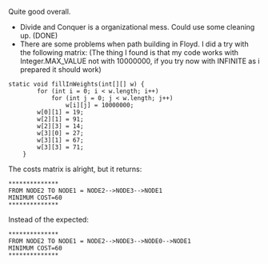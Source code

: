 Quite good overall.

* Divide and Conquer is a organizational mess. Could use some cleaning up. (DONE)
* There are some problems when path building in Floyd. I did a try with the following matrix: (The thing I found is that my code works with Integer.MAX_VALUE not with 10000000, if you try now with INFINITE as i prepared it should work)
```
static void fillInWeights(int[][] w) {
		for (int i = 0; i < w.length; i++)
			for (int j = 0; j < w.length; j++)
				w[i][j] = 10000000;
		w[0][1] = 19;
		w[2][1] = 91;
		w[2][3] = 14;
		w[3][0] = 27;
		w[3][1] = 67;
		w[3][3] = 71;
	}
```
The costs matrix is alright, but it returns:
```
**************
FROM NODE2 TO NODE1 = NODE2-->NODE3-->NODE1
MINIMUM COST=60
**************
```
Instead of the expected:
```
**************
FROM NODE2 TO NODE1 = NODE2-->NODE3-->NODE0-->NODE1
MINIMUM COST=60
**************
```
